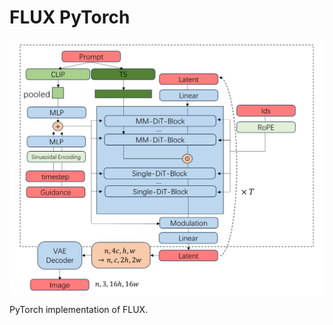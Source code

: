 # FLUX PyTorch

<p align="center">
  <img src="FLUX.png" alt="FLUX" style="display:block; margin:auto; width:650px;" />
</p>

PyTorch implementation of FLUX.

